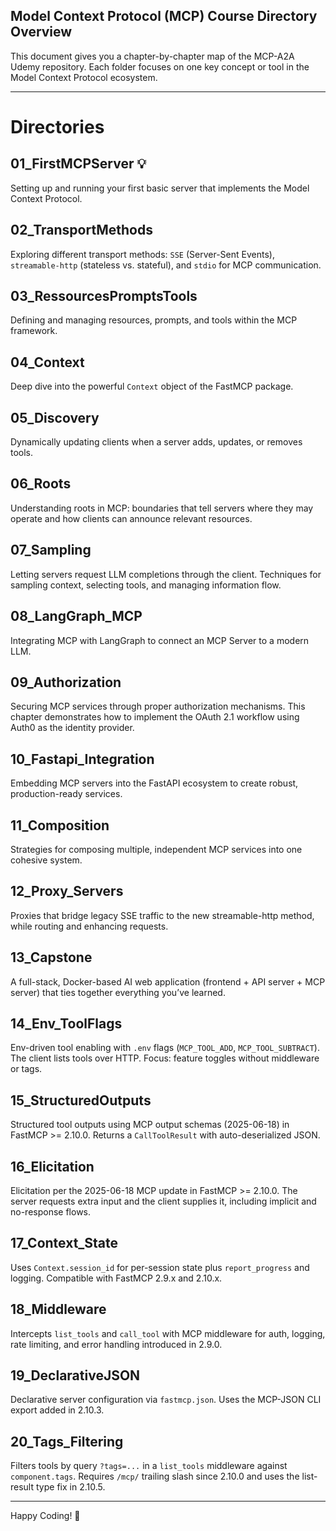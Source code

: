 ## Model Context Protocol (MCP) Course Directory Overview
This document gives you a chapter-by-chapter map of the MCP-A2A Udemy repository. Each folder focuses on one key concept or tool in the Model Context Protocol ecosystem.

---

# Directories

## 01_FirstMCPServer 💡
Setting up and running your first basic server that implements the Model Context Protocol.

## 02_TransportMethods
Exploring different transport methods: `SSE` (Server-Sent Events), `streamable-http` (stateless vs. stateful), and `stdio` for MCP communication.

## 03_RessourcesPromptsTools
Defining and managing resources, prompts, and tools within the MCP framework.

## 04_Context
Deep dive into the powerful `Context` object of the FastMCP package.

## 05_Discovery
Dynamically updating clients when a server adds, updates, or removes tools.

## 06_Roots
Understanding roots in MCP: boundaries that tell servers where they may operate and how clients can announce relevant resources.

## 07_Sampling
Letting servers request LLM completions through the client. Techniques for sampling context, selecting tools, and managing information flow.

## 08_LangGraph_MCP
Integrating MCP with LangGraph to connect an MCP Server to a modern LLM.

## 09_Authorization
Securing MCP services through proper authorization mechanisms. This chapter demonstrates how to implement the OAuth 2.1 workflow using Auth0 as the identity provider.

## 10_Fastapi_Integration
Embedding MCP servers into the FastAPI ecosystem to create robust, production-ready services.

## 11_Composition
Strategies for composing multiple, independent MCP services into one cohesive system.

## 12_Proxy_Servers
Proxies that bridge legacy SSE traffic to the new streamable-http method, while routing and enhancing requests.

## 13_Capstone
A full-stack, Docker-based AI web application (frontend + API server + MCP server) that ties together everything you’ve learned.

## 14_Env_ToolFlags
Env-driven tool enabling with `.env` flags (`MCP_TOOL_ADD`, `MCP_TOOL_SUBTRACT`). The client lists tools over HTTP. Focus: feature toggles without middleware or tags.

## 15_StructuredOutputs
Structured tool outputs using MCP output schemas (2025-06-18) in FastMCP >= 2.10.0. Returns a `CallToolResult` with auto-deserialized JSON.

## 16_Elicitation
Elicitation per the 2025-06-18 MCP update in FastMCP >= 2.10.0. The server requests extra input and the client supplies it, including implicit and no-response flows.

## 17_Context_State
Uses `Context.session_id` for per-session state plus `report_progress` and logging. Compatible with FastMCP 2.9.x and 2.10.x.

## 18_Middleware
Intercepts `list_tools` and `call_tool` with MCP middleware for auth, logging, rate limiting, and error handling introduced in 2.9.0.

## 19_DeclarativeJSON
Declarative server configuration via `fastmcp.json`. Uses the MCP-JSON CLI export added in 2.10.3.

## 20_Tags_Filtering
Filters tools by query `?tags=...` in a `list_tools` middleware against `component.tags`. Requires `/mcp/` trailing slash since 2.10.0 and uses the list-result type fix in 2.10.5.

---

Happy Coding! 🎉